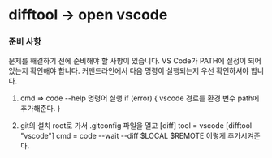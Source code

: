 # difftool -> open vscode

### 준비 사항
문제를 해결하기 전에 준비해야 할 사항이 있습니다. VS Code가 PATH에 설정이 되어 있는지 확인해야 합니다. 커맨드라인에서 다음 명령이 실행되는지 우선 확인하셔야 합니다.

1. cmd => code --help 명령어 실행
if (error) { 
  vscode 경로를  환경 변수 path에 추가해준다.
}

2. git의 설치 root로 가서 .gitconfig 파일을 열고
[diff]
    tool = vscode
[difftool "vscode"]
    cmd = code --wait --diff $LOCAL $REMOTE
이렇게 추가시켜준다.
